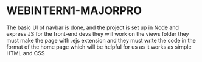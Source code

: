 # WEBINTERN1-MAJORPRO

The basic UI of navbar is done, and the project is set up in Node and express JS for the front-end devs they will work on the views folder they must make the page with .ejs extension and they must write the code in the format of the home page which will be helpful for us as it works as simple HTML and CSS
